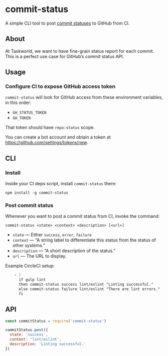 # commit-status

A simple CLI tool to post [commit statuses](https://developer.github.com/v3/repos/statuses/) to GitHub from CI.


## About

At Taskworld, we want to have fine-grain status report for each commit.
This is a perfect use case for GitHub’s commit status API.


## Usage

### Configure CI to expose GitHub access token

`commit-status` will look for GitHub access from these environment variables, in this order:

- `GH_STATUS_TOKEN`
- `GH_TOKEN`

That token should have `repo:status` scope.

You can create a bot account and obtain a token at https://github.com/settings/tokens/new.


## CLI

### Install

Inside your CI deps script, install `commit-status` there:

```
npm install -g commit-status
```


### Post commit status

Whenever you want to post a commit status from CI, invoke the command:

```
commit-status <state> <context> <description> [<url>]
```

- `state` — Either `success`, `error`, `failure`
- `context` — “A string label to differentiate this status from the status of other systems.”
- `description` — “A short description of the status.”
- `url` — The URL to display.

Example CircleCI setup:

```yaml
    - |
      if gulp lint
      then commit-status success lint/eslint "Linting successful."
      else commit-status failure lint/eslint "There are lint errors."
      fi
```

## API

```js
const commitStatus = require('commit-status')

commitStatus.post({
  state: 'success',
  context: 'lint/eslint',
  description: 'Linting successful.'
})
```
